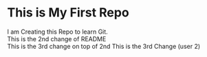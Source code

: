 # This is My First Repo
I am Creating this Repo to learn Git.   
This is the 2nd change of README  
This is the 3rd change on top of 2nd 
This is the 3rd Change (user 2)
